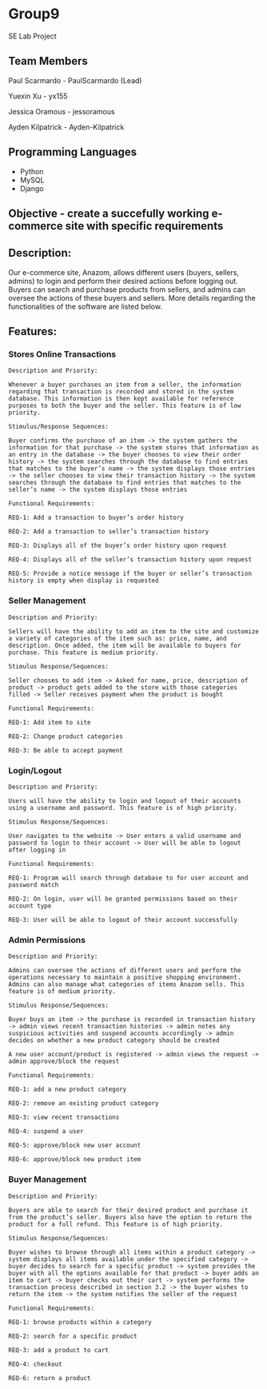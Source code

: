 # Group9
SE Lab Project
## Team Members
Paul Scarmardo - PaulScarmardo (Lead)

Yuexin Xu - yx155

Jessica Oramous - jessoramous

Ayden Kilpatrick - Ayden-Kilpatrick

## Programming Languages
* Python
* MySQL
* Django

## Objective - create a succefully working e-commerce site with specific requirements
## Description:
Our e-commerce site, Anazom, allows different users (buyers, sellers, admins) to login and perform their desired actions before logging out. Buyers can search and purchase products from sellers, and admins can oversee the actions of these buyers and sellers. More details regarding the functionalities of the software are listed below.

## Features:
### Stores Online Transactions 

	Description and Priority:

	Whenever a buyer purchases an item from a seller, the information regarding that transaction is recorded and stored in the system database. This information is then kept available for reference purposes to both the buyer and the seller. This feature is of low priority. 

	Stimulus/Response Sequences:

	Buyer confirms the purchase of an item -> the system gathers the information for that purchase -> the system stores that information as an entry in the database -> the buyer chooses to view their order history -> the system searches through the database to find entries that matches to the buyer’s name -> the system displays those entries -> the seller chooses to view their transaction history -> the system searches through the database to find entries that matches to the seller’s name -> the system displays those entries 

	Functional Requirements: 

	REQ-1: Add a transaction to buyer’s order history 

	REQ-2: Add a transaction to seller’s transaction history 

	REQ-3: Displays all of the buyer’s order history upon request 

	REQ-4: Displays all of the seller’s transaction history upon request 

	REQ-5: Provide a notice message if the buyer or seller’s transaction history is empty when display is requested 

### Seller Management 

	Description and Priority: 

	Sellers will have the ability to add an item to the site and customize a variety of categories of the item such as: price, name, and description. Once added, the item will be available to buyers for purchase. This feature is medium priority. 

	Stimulus Response/Sequences: 

	Seller chooses to add item -> Asked for name, price, description of product -> product gets added to the store with those categories filled -> Seller receives payment when the product is bought 

	Functional Requirements: 

	REQ-1: Add item to site 

	REQ-2: Change product categories 

	REQ-3: Be able to accept payment 

### Login/Logout 

	Description and Priority: 

	Users will have the ability to login and logout of their accounts using a username and password. This feature is of high priority. 

	Stimulus Response/Sequences: 

	User navigates to the website -> User enters a valid username and password to login to their account -> User will be able to logout after logging in 

	Functional Requirements: 

	REQ-1: Program will search through database to for user account and password match 

	REQ-2: On login, user will be granted permissions based on their account type 

	REQ-3: User will be able to logout of their account successfully 

### Admin Permissions
	Description and Priority: 

	Admins can oversee the actions of different users and perform the operations necessary to maintain a positive shopping environment. Admins can also manage what categories of items Anazom sells. This feature is of medium priority. 

	Stimulus Response/Sequences: 

	Buyer buys an item -> the purchase is recorded in transaction history -> admin views recent transaction histories -> admin notes any suspicious activities and suspend accounts accordingly -> admin decides on whether a new product category should be created 

	A new user account/product is registered -> admin views the request -> admin approve/block the request  

	Functional Requirements: 

	REQ-1: add a new product category 

	REQ-2: remove an existing product category 

	REQ-3: view recent transactions 

	REQ-4: suspend a user 

	REQ-5: approve/block new user account 

	REQ-6: approve/block new product item 

### Buyer Management
	Description and Priority: 

	Buyers are able to search for their desired product and purchase it from the product’s seller. Buyers also have the option to return the product for a full refund. This feature is of high priority. 

	Stimulus Response/Sequences: 

	Buyer wishes to browse through all items within a product category -> system displays all items available under the specified category -> buyer decides to search for a specific product -> system provides the buyer with all the options available for that product -> buyer adds an item to cart -> buyer checks out their cart -> system performs the transaction process described in section 3.2 -> the buyer wishes to return the item -> the system notifies the seller of the request 

	Functional Requirements: 

	REQ-1: browse products within a category 

	REQ-2: search for a specific product 

	REQ-3: add a product to cart 

	REQ-4: checkout 

	REQ-6: return a product 
